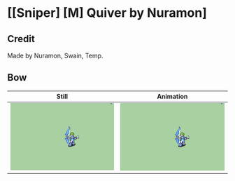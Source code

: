 # [\[Sniper\] \[M\] Quiver by Nuramon]

## Credit

Made by Nuramon, Swain, Temp.
	
## Bow

| Still | Animation |
| :---: | :-------: |
| ![Bow still](./Bow_000.png) | ![Bow animation](./Bow.gif) |
